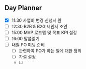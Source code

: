 ## Day Planner
- [x] 11:30 사업비 변경 신청서 완
- [ ] 12:30 B2B & B2G 제안서 초안
- [ ] 15:00 MVP 로드맵 및 목표 KPI 설정
- [ ] 16:00 말씀읽기
- [ ] 내일 PO 미팅 준비
	- [ ] 관련하여 PO가 하는 일에 대한 정리
	- [ ] 가설 설정
	- [ ] 